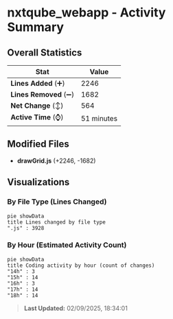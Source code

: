 # nxtqube_webapp - Activity Summary 

## Overall Statistics

| Stat                   | Value                                                             |
| ---------------------- | ----------------------------------------------------------------- |
| **Lines Added** (➕)   | 2246                                          |
| **Lines Removed** (➖) | 1682                                        |
| **Net Change** (↕)    | 564                |
| **Active Time** (⌚)   | 51 minutes |


## Modified Files
- **drawGrid.js** (+2246, -1682)

## Visualizations

### By File Type (Lines Changed)

```mermaid
pie showData
title Lines changed by file type
".js" : 3928
```

### By Hour (Estimated Activity Count)

```mermaid
pie showData
title Coding activity by hour (count of changes)
"14h" : 3
"15h" : 14
"16h" : 3
"17h" : 14
"18h" : 14
```


> **Last Updated:** 02/09/2025, 18:34:01